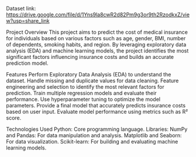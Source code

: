 Dataset link: https://drive.google.com/file/d/1Yns9la8cwR2d82Pm9g3or9th2RzodkxZ/view?usp=share_link

Project Overview
This project aims to predict the cost of medical insurance for individuals based on various factors such as age, gender, BMI, number of dependents, smoking habits, and region. By leveraging exploratory data analysis (EDA) and machine learning models, the project identifies the most significant factors influencing insurance costs and builds an accurate prediction model.

Features
Perform Exploratory Data Analysis (EDA) to understand the dataset.
Handle missing and duplicate values for data cleaning.
Feature engineering and selection to identify the most relevant factors for prediction.
Train multiple regression models and evaluate their performance.
Use hyperparameter tuning to optimize the model parameters.
Provide a final model that accurately predicts insurance costs based on user input.
Evaluate model performance using metrics such as R² score.

Technologies Used
Python: Core programming language.
Libraries:
NumPy and Pandas: For data manipulation and analysis.
Matplotlib and Seaborn: For data visualization.
Scikit-learn: For building and evaluating machine learning models.
